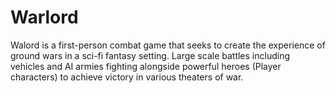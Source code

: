 # Warlord
Walord is a first-person combat game that seeks to create the experience of ground wars in a sci-fi fantasy setting. Large scale battles including vehicles and AI armies fighting alongside powerful heroes (Player characters) to achieve victory in various theaters of war.
